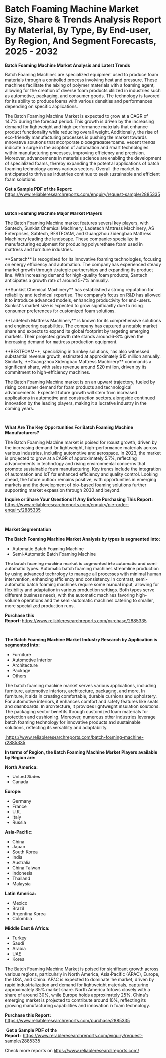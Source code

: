 <p><h1>Batch Foaming Machine Market Size, Share & Trends Analysis Report By Material, By Type, By End-user, By Region, And Segment Forecasts, 2025 - 2032</h1></p><p><strong>Batch Foaming Machine Market Analysis and Latest Trends</strong></p>
<p><p>Batch Foaming Machines are specialized equipment used to produce foam materials through a controlled process involving heat and pressure. These machines facilitate the mixing of polymer materials with a foaming agent, allowing for the creation of diverse foam products utilized in industries such as automotive, packaging, and consumer goods. The technology is favored for its ability to produce foams with various densities and performances depending on specific applications.</p><p>The Batch Foaming Machine Market is expected to grow at a CAGR of 14.7% during the forecast period. This growth is driven by the increasing demand for lightweight and high-performance materials that enhance product functionality while reducing overall weight. Additionally, the rise of eco-friendly manufacturing processes is pushing the market towards innovative solutions that incorporate biodegradable foams. Recent trends indicate a surge in the adoption of automation and smart technologies within manufacturing processes, improving efficiency and precision. Moreover, advancements in materials science are enabling the development of specialized foams, thereby expanding the potential applications of batch foaming technology across various sectors. Overall, the market is anticipated to thrive as industries continue to seek sustainable and efficient foam solutions.</p></p>
<p><strong>Get a Sample PDF of the Report:&nbsp;</strong> <a href="https://www.reliableresearchreports.com/enquiry/request-sample/2885335?utm_campaign=2981&utm_medium=2&utm_source=Github&utm_content=ia&utm_term=13032025&utm_id=batch-foaming-machine">https://www.reliableresearchreports.com/enquiry/request-sample/2885335</a></p>
<p>&nbsp;</p>
<p><strong>Batch Foaming Machine Major Market Players</strong></p>
<p><p>The Batch Foaming Machine market features several key players, with Santech, Sunkist Chemical Machinery, Ladetech Mattress Machinery, AS Enterprises, Sabtech, BESTFOAM, and Guangzhou Xidengbao Mattress Machinery leading the landscape. These companies specialize in manufacturing equipment for producing polyurethane foam used in mattress and furniture industries.</p><p>**Santech** is recognized for its innovative foaming technologies, focusing on energy efficiency and automation. The company has experienced steady market growth through strategic partnerships and expanding its product line. With increasing demand for high-quality foam products, Santech anticipates a growth rate of around 5-7% annually.</p><p>**Sunkist Chemical Machinery** has established a strong reputation for reliability and technical expertise. The company’s focus on R&D has allowed it to introduce advanced models, enhancing productivity for end-users. Sunkist's market size is expected to grow significantly due to rising consumer preferences for customized foam solutions.</p><p>**Ladetech Mattress Machinery** is known for its comprehensive solutions and engineering capabilities. The company has captured a notable market share and expects to expand its global footprint by targeting emerging markets. Their projected growth rate stands around 6-8% given the increasing demand for mattress production equipment.</p><p>**BESTFOAM**, specializing in turnkey solutions, has also witnessed substantial revenue growth, estimated at approximately $15 million annually. Similarly, **Guangzhou Xidengbao Mattress Machinery** commands a significant share, with sales revenue around $20 million, driven by its commitment to high-efficiency machines.</p><p>The Batch Foaming Machine market is on an upward trajectory, fueled by rising consumer demand for foam products and technological advancements. Expected future growth will stem from increased applications in automotive and construction sectors, alongside continued innovation by the leading players, making it a lucrative industry in the coming years.</p></p>
<p>&nbsp;</p>
<p><strong>What Are The Key Opportunities For Batch Foaming Machine Manufacturers?</strong></p>
<p><p>The Batch Foaming Machine market is poised for robust growth, driven by the increasing demand for lightweight, high-performance materials across various industries, including automotive and aerospace. In 2023, the market is projected to grow at a CAGR of approximately 5.7%, reflecting advancements in technology and rising environmental concerns that promote sustainable foam manufacturing. Key trends include the integration of automation and IoT for enhanced efficiency and quality control. Looking ahead, the future outlook remains positive, with opportunities in emerging markets and the development of bio-based foaming solutions further supporting market expansion through 2030 and beyond.</p></p>
<p><strong>Inquire or Share Your Questions If Any Before Purchasing This Report:</strong> <a href="https://www.reliableresearchreports.com/enquiry/pre-order-enquiry/2885335?utm_campaign=2981&utm_medium=2&utm_source=Github&utm_content=ia&utm_term=13032025&utm_id=batch-foaming-machine">https://www.reliableresearchreports.com/enquiry/pre-order-enquiry/2885335</a></p>
<p>&nbsp;</p>
<p><strong>Market Segmentation</strong></p>
<p><strong>The Batch Foaming Machine Market Analysis by types is segmented into:</strong></p>
<p><ul><li>Automatic Batch Foaming Machine</li><li>Semi-Automatic Batch Foaming Machine</li></ul></p>
<p><p>The batch foaming machine market is segmented into automatic and semi-automatic types. Automatic batch foaming machines streamline production by using advanced technology to manage all processes with minimal human intervention, enhancing efficiency and consistency. In contrast, semi-automatic batch foaming machines require some manual input, allowing for flexibility and adaptation in various production settings. Both types serve different business needs, with the automatic machines favoring high-volume operations and the semi-automatic machines catering to smaller, more specialized production runs.</p></p>
<p><strong>Purchase this Report:&nbsp;</strong><a href="https://www.reliableresearchreports.com/purchase/2885335?utm_campaign=2981&utm_medium=2&utm_source=Github&utm_content=ia&utm_term=13032025&utm_id=batch-foaming-machine">https://www.reliableresearchreports.com/purchase/2885335</a></p>
<p>&nbsp;</p>
<p><strong>The Batch Foaming Machine Market Industry Research by Application is segmented into:</strong></p>
<p><ul><li>Furniture</li><li>Automotive Interior</li><li>Architecture</li><li>Package</li><li>Others</li></ul></p>
<p><p>The batch foaming machine market serves various applications, including furniture, automotive interiors, architecture, packaging, and more. In furniture, it aids in creating comfortable, durable cushions and upholstery. For automotive interiors, it enhances comfort and safety features like seats and dashboards. In architecture, it provides lightweight insulation solutions. The packaging sector benefits through customized foam materials for protection and cushioning. Moreover, numerous other industries leverage batch foaming technology for innovative products and sustainable solutions, reflecting its versatility and adaptability.</p></p>
<p><a href="https://www.reliableresearchreports.com/batch-foaming-machine-r2885335?utm_campaign=2981&utm_medium=2&utm_source=Github&utm_content=ia&utm_term=13032025&utm_id=batch-foaming-machine">&nbsp;https://www.reliableresearchreports.com/batch-foaming-machine-r2885335</a></p>
<p><strong>In terms of Region, the Batch Foaming Machine Market Players available by Region are:</strong></p>
<p>
    <p> <strong> North America: </strong>
        <ul>
            <li>United States</li>
            <li>Canada</li>
        </ul>
        </p> 
    <p> <strong> Europe: </strong>
        <ul>
            <li>Germany</li>
            <li>France</li>
            <li>U.K.</li>
            <li>Italy</li>
            <li>Russia</li>
        </ul>
        </p> 
    <p> <strong> Asia-Pacific: </strong>
        <ul>
            <li>China</li>
            <li>Japan</li>
            <li>South Korea</li>
            <li>India</li>
            <li>Australia</li>
            <li>China Taiwan</li>
            <li>Indonesia</li>
            <li>Thailand</li>
            <li>Malaysia</li>
        </ul>
        </p> 
    <p> <strong> Latin America: </strong>
        <ul>
            <li>Mexico</li>
            <li>Brazil</li>
            <li>Argentina Korea</li>
            <li>Colombia</li>
        </ul>
        </p> 
    <p> <strong> Middle East & Africa: </strong>
        <ul>
            <li>Turkey</li>
            <li>Saudi</li>
            <li>Arabia</li>
            <li>UAE</li>
            <li>Korea</li>
        </ul>
    </p>
    </p>
<p><p>The Batch Foaming Machine Market is poised for significant growth across various regions, particularly in North America, Asia-Pacific (APAC), Europe, the USA, and China. APAC is expected to dominate the market, driven by rapid industrialization and demand for lightweight materials, capturing approximately 35% market share. North America follows closely with a share of around 30%, while Europe holds approximately 25%. China's emerging market is projected to contribute around 10%, reflecting its growing manufacturing capabilities and innovation in foam technology.</p></p>
<p><strong>Purchase this Report: </strong><a href="https://www.reliableresearchreports.com/purchase/2885335?utm_campaign=2981&utm_medium=2&utm_source=Github&utm_content=ia&utm_term=13032025&utm_id=batch-foaming-machine">https://www.reliableresearchreports.com/purchase/2885335</a></p>
<p>&nbsp;<strong>Get a Sample PDF of the Report:&nbsp;&nbsp;</strong><a href="https://www.reliableresearchreports.com/enquiry/request-sample/2885335?utm_campaign=2981&utm_medium=2&utm_source=Github&utm_content=ia&utm_term=13032025&utm_id=batch-foaming-machine">https://www.reliableresearchreports.com/enquiry/request-sample/2885335</a></p>
<p><strong></strong></p>
<p>Check more reports on <a href="https://www.reliableresearchreports.com/?utm_campaign=2981&utm_medium=2&utm_source=Github&utm_content=ia&utm_term=13032025&utm_id=batch-foaming-machine">https://www.reliableresearchreports.com/</a></p>